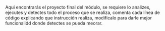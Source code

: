 Aqui encontrarás el proyecto final del módulo, se requiere lo analizes, ejecutes y detectes todo el proceso que se realiza, comenta cada línea de código explicando que instrucción realiza, modificalo para darle mejor funcionalidd donde detectes se pueda meorar.
